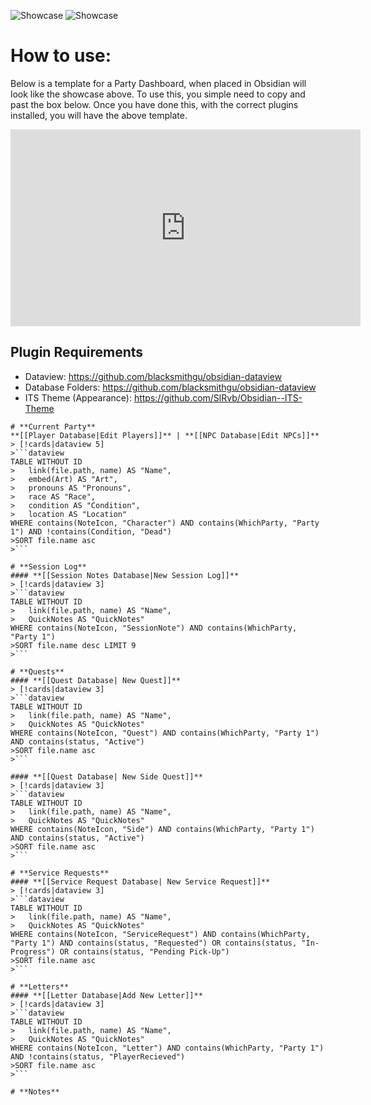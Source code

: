 
![Showcase](https://i.gyazo.com/181d6c74e1515750010e9abc45d472dd.jpg)
![Showcase](https://i.gyazo.com/81e348422de2d62ebf46cb6c327d5390.png)

# How to use:
Below is a template for a Party Dashboard, when placed in Obsidian will look like the showcase above. To use this, you simple need to copy and past the box below. Once you have done this, with the correct plugins installed, you will have the above template.

<iframe width="560" height="315" src="https://www.youtube.com/embed/lUYJFkLjams" title="YouTube video player" frameborder="0" allow="accelerometer; autoplay; clipboard-write; encrypted-media; gyroscope; picture-in-picture; web-share" allowfullscreen></iframe>

## Plugin Requirements
- Dataview: https://github.com/blacksmithgu/obsidian-dataview
- Database Folders: https://github.com/blacksmithgu/obsidian-dataview
- ITS Theme (Appearance): https://github.com/SlRvb/Obsidian--ITS-Theme

```
# **Current Party**
**[[Player Database|Edit Players]]** | **[[NPC Database|Edit NPCs]]**
> [!cards|dataview 5]
>```dataview
TABLE WITHOUT ID
>	link(file.path, name) AS "Name",
>	embed(Art) AS "Art",
>	pronouns AS "Pronouns",
>	race AS "Race",
>	condition AS "Condition",
>	location AS "Location"
WHERE contains(NoteIcon, "Character") AND contains(WhichParty, "Party 1") AND !contains(Condition, "Dead")
>SORT file.name asc
>```

# **Session Log**
#### **[[Session Notes Database|New Session Log]]**
> [!cards|dataview 3]
>```dataview
TABLE WITHOUT ID
>	link(file.path, name) AS "Name",
>	QuickNotes AS "QuickNotes"
WHERE contains(NoteIcon, "SessionNote") AND contains(WhichParty, "Party 1")
>SORT file.name desc LIMIT 9
>```

# **Quests**
#### **[[Quest Database| New Quest]]**
> [!cards|dataview 3]
>```dataview
TABLE WITHOUT ID
>	link(file.path, name) AS "Name",
>	QuickNotes AS "QuickNotes"
WHERE contains(NoteIcon, "Quest") AND contains(WhichParty, "Party 1") AND contains(status, "Active")
>SORT file.name asc
>```

#### **[[Quest Database| New Side Quest]]**
> [!cards|dataview 3]
>```dataview
TABLE WITHOUT ID
>	link(file.path, name) AS "Name",
>	QuickNotes AS "QuickNotes"
WHERE contains(NoteIcon, "Side") AND contains(WhichParty, "Party 1") AND contains(status, "Active")
>SORT file.name asc
>```

# **Service Requests**
#### **[[Service Request Database| New Service Request]]**
> [!cards|dataview 3]
>```dataview
TABLE WITHOUT ID
>	link(file.path, name) AS "Name",
>	QuickNotes AS "QuickNotes"
WHERE contains(NoteIcon, "ServiceRequest") AND contains(WhichParty, "Party 1") AND contains(status, "Requested") OR contains(status, "In-Progress") OR contains(status, "Pending Pick-Up")
>SORT file.name asc
>```

# **Letters**
#### **[[Letter Database|Add New Letter]]**
> [!cards|dataview 3]
>```dataview
TABLE WITHOUT ID
>	link(file.path, name) AS "Name",
>	QuickNotes AS "QuickNotes"
WHERE contains(NoteIcon, "Letter") AND contains(WhichParty, "Party 1") AND !contains(status, "PlayerRecieved")
>SORT file.name asc
>```

# **Notes**

```